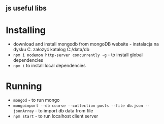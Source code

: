 ## js useful libs

# Installing

* download and install mongodb from mongoDB website - instalacja na dysku C. założyć katalog C:/data/db
* `npm i nodemon http-server concurrently -g` - to install global dependencies
* `npm i` to install local dependencies

# Running
* `mongod` - to run mongo
* `mongoimport --db course --collection posts --file db.json --jsonArray` - to import db data from file
* `npm start` - to run localhost client server